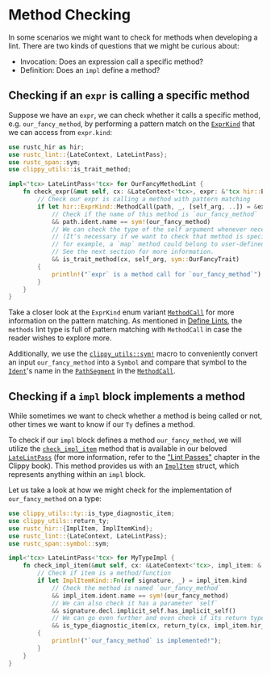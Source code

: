 # Method Checking

In some scenarios we might want to check for methods when developing
a lint. There are two kinds of questions that we might be curious about:

- Invocation: Does an expression call a specific method?
- Definition: Does an `impl` define a method?

## Checking if an `expr` is calling a specific method

Suppose we have an `expr`, we can check whether it calls a specific
method, e.g. `our_fancy_method`, by performing a pattern match on
the [`ExprKind`] that we can access from `expr.kind`:

```rust
use rustc_hir as hir;
use rustc_lint::{LateContext, LateLintPass};
use rustc_span::sym;
use clippy_utils::is_trait_method;

impl<'tcx> LateLintPass<'tcx> for OurFancyMethodLint {
    fn check_expr(&mut self, cx: &LateContext<'tcx>, expr: &'tcx hir::Expr<'_>) {
        // Check our expr is calling a method with pattern matching
        if let hir::ExprKind::MethodCall(path, _, [self_arg, ..]) = &expr.kind
            // Check if the name of this method is `our_fancy_method`
            && path.ident.name == sym!(our_fancy_method)
            // We can check the type of the self argument whenever necessary.
            // (It's necessary if we want to check that method is specifically belonging to a specific trait,
            // for example, a `map` method could belong to user-defined trait instead of to `Iterator`)
            // See the next section for more information.
            && is_trait_method(cx, self_arg, sym::OurFancyTrait)
        {
            println!("`expr` is a method call for `our_fancy_method`");
        }
    }
}
```

Take a closer look at the `ExprKind` enum variant [`MethodCall`] for more
information on the pattern matching. As mentioned in [Define
Lints](define_lints.md#lint-types), the `methods` lint type is full of pattern
matching with `MethodCall` in case the reader wishes to explore more.

Additionally, we use the [`clippy_utils::sym!`][sym] macro to conveniently
convert an input `our_fancy_method` into a `Symbol` and compare that symbol to
the [`Ident`]'s name in the [`PathSegment`] in the [`MethodCall`].

## Checking if a `impl` block implements a method

While sometimes we want to check whether a method is being called or not, other
times we want to know if our `Ty` defines a method.

To check if our `impl` block defines a method `our_fancy_method`, we will
utilize the [`check_impl_item`] method that is available in our beloved
[`LateLintPass`] (for more information, refer to the ["Lint
Passes"](lint_passes.md) chapter in the Clippy book). This method provides us
with an [`ImplItem`] struct, which represents anything within an `impl` block.

Let us take a look at how we might check for the implementation of
`our_fancy_method` on a type:

```rust
use clippy_utils::ty::is_type_diagnostic_item;
use clippy_utils::return_ty;
use rustc_hir::{ImplItem, ImplItemKind};
use rustc_lint::{LateContext, LateLintPass};
use rustc_span::symbol::sym;

impl<'tcx> LateLintPass<'tcx> for MyTypeImpl {
    fn check_impl_item(&mut self, cx: &LateContext<'tcx>, impl_item: &'tcx ImplItem<'_>) {
        // Check if item is a method/function
        if let ImplItemKind::Fn(ref signature, _) = impl_item.kind
            // Check the method is named `our_fancy_method`
            && impl_item.ident.name == sym!(our_fancy_method)
            // We can also check it has a parameter `self`
            && signature.decl.implicit_self.has_implicit_self()
            // We can go even further and even check if its return type is `String`
            && is_type_diagnostic_item(cx, return_ty(cx, impl_item.hir_id), sym::String)
        {
            println!("`our_fancy_method` is implemented!");
        }
    }
}
```

[`check_impl_item`]: https://doc.rust-lang.org/stable/nightly-rustc/rustc_lint/trait.LateLintPass.html#method.check_impl_item
[`ExprKind`]: https://doc.rust-lang.org/beta/nightly-rustc/rustc_hir/hir/enum.ExprKind.html
[`Ident`]: https://doc.rust-lang.org/beta/nightly-rustc/rustc_span/symbol/struct.Ident.html
[`ImplItem`]: https://doc.rust-lang.org/stable/nightly-rustc/rustc_hir/hir/struct.ImplItem.html
[`LateLintPass`]: https://doc.rust-lang.org/stable/nightly-rustc/rustc_lint/trait.LateLintPass.html
[`MethodCall`]: https://doc.rust-lang.org/beta/nightly-rustc/rustc_hir/hir/enum.ExprKind.html#variant.MethodCall
[`PathSegment`]: https://doc.rust-lang.org/beta/nightly-rustc/rustc_hir/hir/struct.PathSegment.html
[sym]: https://doc.rust-lang.org/stable/nightly-rustc/clippy_utils/macro.sym.html
